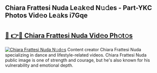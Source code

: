 ## Chiara Frattesi Nuda Le𝚊k𝚎d N𝚞𝚍es - Part-YKC Photos Vid𝚎o Le𝚊ks i7Gqe

# <h2><a href="http://fbfhwhv.evod.top/?m=Chiara+Frattesi+Nuda">🔗 👉🔴 Chiara Frattesi Nuda Vid𝚎o Ph𝚘t𝚘s</a></h2>

[![Chiara Frattesi Nuda N𝚞d𝚎s](https://i.imgur.com/8V9OHl7.gif)](http://fbfhwhv.evod.top/?m=Chiara+Frattesi+Nuda)
Content creator Chiara Frattesi Nuda specializing in dance and lifestyle-related videos. Chiara Frattesi Nuda public image is one of strength and courage, but he's also known for his vulnerability and emotional depth. 
